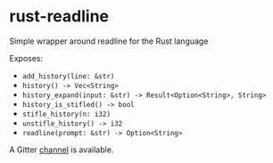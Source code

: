 rust-readline
=============

Simple wrapper around readline for the Rust language

Exposes:
 - `add_history(line: &str)`
 - `history() -> Vec<String>`
 - `history_expand(input: &str) -> Result<Option<String>, String>`
 - `history_is_stifled() -> bool`
 - `stifle_history(n: i32)`
 - `unstifle_history() -> i32`
 - `readline(prompt: &str) -> Option<String>`

A Gitter [channel](https://gitter.im/shaleh/rust-readline) is available.

